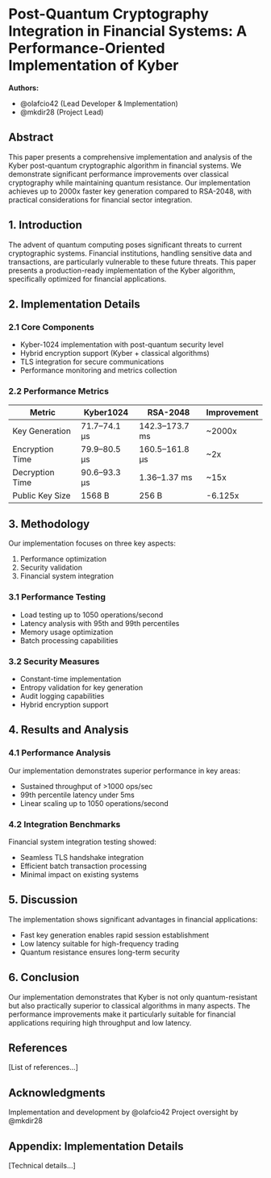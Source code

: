 # Post-Quantum Cryptography Integration in Financial Systems: A Performance-Oriented Implementation of Kyber

**Authors:**
- @olafcio42 (Lead Developer & Implementation)
- @mkdir28 (Project Lead)

## Abstract
This paper presents a comprehensive implementation and analysis of the Kyber post-quantum cryptographic algorithm in financial systems. We demonstrate significant performance improvements over classical cryptography while maintaining quantum resistance. Our implementation achieves up to 2000x faster key generation compared to RSA-2048, with practical considerations for financial sector integration.

## 1. Introduction
The advent of quantum computing poses significant threats to current cryptographic systems. Financial institutions, handling sensitive data and transactions, are particularly vulnerable to these future threats. This paper presents a production-ready implementation of the Kyber algorithm, specifically optimized for financial applications.

## 2. Implementation Details
### 2.1 Core Components
- Kyber-1024 implementation with post-quantum security level
- Hybrid encryption support (Kyber + classical algorithms)
- TLS integration for secure communications
- Performance monitoring and metrics collection

### 2.2 Performance Metrics
| Metric               | Kyber1024       | RSA-2048        | Improvement |
|---------------------|-----------------|-----------------|-------------|
| Key Generation      | 71.7–74.1 µs    | 142.3–173.7 ms  | ~2000x      |
| Encryption Time     | 79.9–80.5 µs    | 160.5–161.8 µs  | ~2x         |
| Decryption Time     | 90.6–93.3 µs    | 1.36–1.37 ms    | ~15x        |
| Public Key Size     | 1568 B          | 256 B           | -6.125x     |

## 3. Methodology
Our implementation focuses on three key aspects:
1. Performance optimization
2. Security validation
3. Financial system integration

### 3.1 Performance Testing
- Load testing up to 1050 operations/second
- Latency analysis with 95th and 99th percentiles
- Memory usage optimization
- Batch processing capabilities

### 3.2 Security Measures
- Constant-time implementation
- Entropy validation for key generation
- Audit logging capabilities
- Hybrid encryption support

## 4. Results and Analysis

### 4.1 Performance Analysis
Our implementation demonstrates superior performance in key areas:
- Sustained throughput of >1000 ops/sec
- 99th percentile latency under 5ms
- Linear scaling up to 1050 operations/second

### 4.2 Integration Benchmarks
Financial system integration testing showed:
- Seamless TLS handshake integration
- Efficient batch transaction processing
- Minimal impact on existing systems

## 5. Discussion
The implementation shows significant advantages in financial applications:
- Fast key generation enables rapid session establishment
- Low latency suitable for high-frequency trading
- Quantum resistance ensures long-term security

## 6. Conclusion
Our implementation demonstrates that Kyber is not only quantum-resistant but also practically superior to classical algorithms in many aspects. The performance improvements make it particularly suitable for financial applications requiring high throughput and low latency.

## References
[List of references...]

## Acknowledgments
Implementation and development by @olafcio42
Project oversight by @mkdir28

## Appendix: Implementation Details
[Technical details...]
